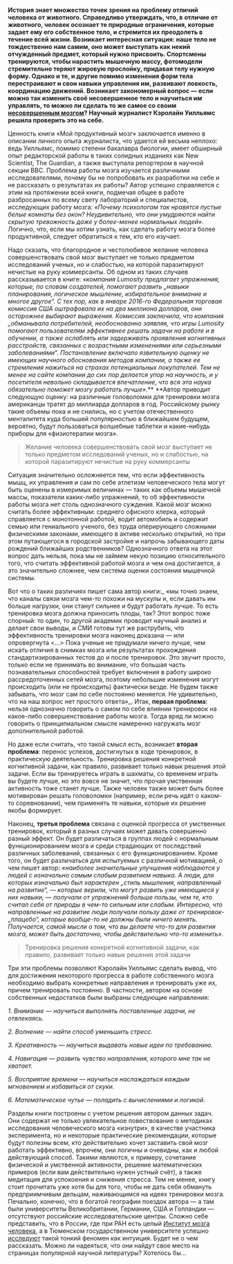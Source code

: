 **История знает множество точек зрения на проблему отличий человека от животного. Справедливо утверждать, что, в отличие от животного, человек осознает те природные ограничения, которые задает ему его собственное тело, и стремится их преодолеть в течение всей жизни. Возникает интересная ситуация: наше тело не тождественно нам самим, оно может выступать как некий отчужденный предмет, который нужно присвоить. Спортсмены тренируются, чтобы нарастить мышечную массу, фотомодели стремительно теряют жировую прослойку, придавая телу нужную форму. Однако и те, и другие помимо изменения форм тела перестраивают и свои навыки управления им, развивают ловкость, координацию движений. Возникает закономерный вопрос — если можно так изменить своё несовершенное тело и научиться им управлять, то можно ли сделать то же самое со своим [несовершенным мозгом](https://discours.io/articles/theory/mozg-vsemu-golova)? Научный журналист Кэролайн Уилльямс решила проверить это на себе.**

Ценность книги «Мой продуктивный мозг» заключается именно в описании личного опыта журналиста, что удается ей весьма неплохо: ведь Уилльямс, помимо степени бакалавра биологии, имеет обширный опыт редакторской работы в таких солидных изданиях как New Scientist, The Guardian, а также выступала репортером в научной секции BBC. Проблема работы мозга изучается различными исследователями, почему бы не попробовать их разработки на себе и не рассказать о результатах их работы? Автор успешно справляется с этим на протяжении всей книги, подмечая общее в работе разбросанных по всему свету лабораторий и специалистов, исследующих работу мозга: _«Почему психологам так нравятся пустые белые комнаты без окон? Неудивительно, что они умудряются найти скрытую тревожность даже у более-менее нормальных людей»_. Логично, что, если мы хотим узнать, как сделать работу мозга более продуктивной, следует обратиться к тем, кто его изучает.

Надо сказать, что благородное и честолюбивое[‌](#) желание человека совершенствовать свой мозг выступает не только предметом исследований ученых, но и слабостью, на которой паразитируют нечистые на руку коммерсанты. Об одном из таких случаев рассказывается в книге: _«компания Lumosity предлагает упражнения, которые, по словам создателей, помогают развить „навыки планирования, логическое мышление, избирательное внимание и многое другое“. С тех пор, как в январе 2016-го Федеральная торговая комиссия США оштрафовала их на два миллиона долларов, они осторожнее выбирают выражения. Комиссия заключила, что компания „обманывала потребителей, необоснованно заявляя, что игры Lumosity помогают пользователям эффективнее решать задачи на работе и в обучении, а также ослаблять или задерживать проявления когнитивных расстройств, связанных с возрастными изменениями или серьезными заболеваниями“. Постановление включало язвительную оценку не имеющих научного обоснования методов компании, а также ее стремления нажиться на страхах потенциальных покупателей. Тем не менее на сайте компании до сих пор делается упор на научность, и у посетителя невольно складывается впечатление, что вся эта наука обязательно поможет мозгу работать лучше»_.** **Автор приводит следующую оценку: на различные головоломки для тренировки мозга американцы тратят до миллиарда долларов в год. Российскому рынку такие объемы пока и не снились, но с учетом отечественного менталитета куда большей популярностью в ближайшем будущем, вероятно, будут пользоваться волшебные таблетки[‌](#) и какие-нибудь приборы для «физиотерапии мозга». 

> Желание человека совершенствовать свой мозг выступает не только предметом исследований ученых, но и слабостью, на которой паразитируют нечистые на руку коммерсанты  


Ситуация значительно осложняется тем, что если эффективность мышц, их управления и сам по себе атлетизм человеческого тела могут быть оценены в измеримых величинах — таких как объемы мышечной массы, показатели каких-либо упражнений, то об эффективности работы мозга нет столь однозначного суждения. Какой мозг можно считать более эффективным: среднего офисного клерка, который справляется с монотонной работой, водит автомобиль и содержит семью или гениального ученого, без труда оперирующего сложными физическими законами, имеющего в активе несколько открытий, но при этом путающегося в городской застройке и напрочь забывающего даты рождений ближайших родственников? Однозначного ответа на этот вопрос дать нельзя, пока мы не займем некую позицию относительного того, что считать эффективной работой мозга и чем она достигается, а это значительно сложнее, чем система оценки состояния мышечной системы. 

Вот что о таких различиях пишет сама автор книги:_ «мы точно знаем, что каналы связи мозга чем-то похожи на мускулы и, если давать им больше нагрузки, они станут сильнее и будут работать лучше. То есть тренировка мозга должна приносить плоды, так? Этот вопрос тоже спорный: то один, то другой академик проводит научный анализ и делает свои выводы, и СМИ готовы тут же раструбить, что эффективность тренировки мозга наконец доказана — или опровергнута <…>﻿ Пока ученые не придумали ничего лучше, чем искать отличия в снимках мозга или результатах прохождения стандартизированных тестов до и после тренировок. Это звучит просто, только если не принимать во внимание, что большая часть познавательных способностей требует включения в работу широко рассредоточенных сетей мозга, поэтому небольшие изменения могут происходить (или не происходить) фактически везде. Не будем также забывать, что мозг сам по себе постоянно меняется. Не удивительно, что на наш вопрос нет простого ответа»_. Итак, **первая проблема**: нельзя однозначно говорить о самом по себе влиянии тренировок на какое-либо совершенствование работы мозга. Тогда вряд ли можно говорить о принципиальном смысле намеренно нагружать мозг дополнительной работой. 

Но даже если считать, что такой смысл есть, возникает **вторая проблема**: перенос успехов, достигнутых в ходе тренировок, в практическую деятельность. Тренировка решения конкретной когнитивной задачи, как правило, развивает только навык решения этой задачи. Если вы тренируетесь играть в шахматы, со временем играть вы будете лучше, но это вовсе не значит, что прочая умственная активность тоже станет лучше[‌](#). Также человек также может быть более мотивирован решать головоломки (например, если речь идёт о каком-то соревновании), чем применять те навыки, которые их решение якобы формирует. 

Наконец, **третья проблема** связана с оценкой прогресса от умственных тренировок, который в разных случаях может давать совершенно разный эффект. Он будет различаться в группах людей с нормальным функционированием мозга и среди страдающих от последствий различных заболеваний, связанных с его функционированием. Кроме того, он будет различаться для испытуемых с различной мотивацией, о чем пишет автор: _«наиболее значительные улучшения наблюдаются у людей с изначально самым слабым развитием навыка. А люди, для которых изначально был характерен „стиль мышления, направленный на развитие“, — которые верили, что могут развить уже имеющиеся у них навыки, — получали от упражнений больше пользы, чем те, кто считал себя от природы в чем-то сильным или слабым. Интересно, что направленные на развитие люди получали пользу даже от тренировок-„плацебо“, которые вообще-то не должны были ничего менять. Получается, самой мысли о том, что вы делаете что-то для развития мозга, может быть достаточно, чтобы действительно что-то изменить»_.

> Тренировка решения конкретной когнитивной задачи, как правило, развивает только навык решения этой задачи  


Три эти проблемы позволяют Кэролайн Уилльямс сделать вывод, что для достижения некоторого прогресса в работе собственного мозга необходимо выбрать конкретные направления и тренировать уже их, причем тренировать постоянно. В частности, автором на основе собственных недостатков были выбраны следующие направления:

_1\. Внимание — научиться выполнять поставленные задачи, не отвлекаясь._

_2\. Волнение — найти способ уменьшить стресс._

_3\. Креативность — научиться выдавать новые идеи по требованию._

_4\. Навигация — развить чувство направления, которого мне так не хватает._

_5\. Восприятие времени — научиться наслаждаться каждым мгновением и избавиться от скуки._

_6\. Математическое чутье — поладить с вычислениями и логикой._

Разделы книги построены с учетом решения автором данных з﻿адач. Они содержат не только увлекательное повествование о методиках исследования человеческого мозга «изнутри», в качестве участника эксперимента, но и некоторые практические рекомендации, которые будут полезны всем, кто действительно хочет заставить свой мозг работать эффективно, впрочем, они логичны и очевидны, как и любой действующий способ. Такими являются, к примеру, сочетание физической и умственной активности, решение математических примеров (если вам действительно нужен устный счёт), а также медитация для успокоения и снижения стресса. Тем не менее, книгу стоит прочитать уже хотя бы для того, чтобы не дать себя обмануть предприимчивым дельцам, наживающимся на идеях тренировки мозга. Печально, конечно, что в богатой географии поездок автора — а там были университеты Великобритании, Германии, США и Голландии — отсутствуют российские исследовательские центры. Сложно себе представить, что в России, где при РАН есть целый [Институт мозга человека](http://www.ihb.spb.ru/), а в Тюменском государственном университете успешно [исследуют](https://vestnik.utmn.ru/humanitates/vypuski-arhiv/pedagogy/2014/111263/) такой тонкий феномен как интуиция. Будет не о чем рассказать. Можно ли надеяться, что они найдут свое место на страницах популярной научной литературы? Хотелось бы…
